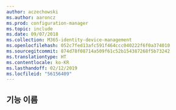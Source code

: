 ```yaml
---
author: aczechowski
ms.author: aaroncz
ms.prod: configuration-manager
ms.topic: include
ms.date: 09/07/2018
ms.collection: M365-identity-device-management
ms.openlocfilehash: 052c7fed13afc591f464ccc040222f6f0a374010
ms.sourcegitcommit: 874d78f08714a509f61c52b154387268f5b73242
ms.translationtype: HT
ms.contentlocale: ko-KR
ms.lasthandoff: 02/12/2019
ms.locfileid: "56156409"
---
```

## <a name="bkmk_anchor"></a> 기능 이름
<!--TFSid-->
